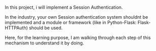 In this project, i will implement a Session Authentication.

In the industry, your own Session authentication system shouldnt be implemented and a module or framework (like in Python-Flask: Flask-HTTPAuth) should be used.

Here, for the learning purpose, I am walking through each step of this mechanism to understand it by doing.
